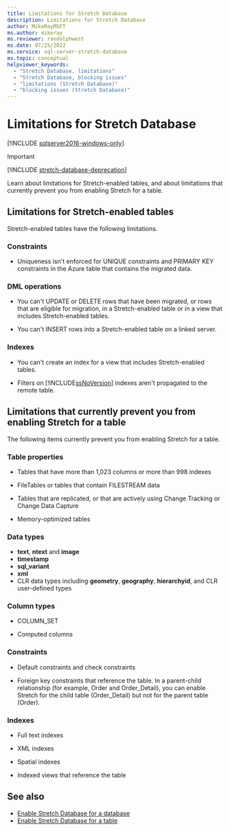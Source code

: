 ```yaml
---
title: Limitations for Stretch Database
description: Limitations for Stretch Database
author: MikeRayMSFT
ms.author: mikeray
ms.reviewer: randolphwest
ms.date: 07/25/2022
ms.service: sql-server-stretch-database
ms.topic: conceptual
helpviewer_keywords:
  - "Stretch Database, limitations"
  - "Stretch Database, blocking issues"
  - "limitations (Stretch Database)"
  - "blocking issues (Stretch Database)"
---
```

# Limitations for Stretch Database

[!INCLUDE [sqlserver2016-windows-only](../../includes/applies-to-version/sqlserver2016-windows-only.md)]

> [!IMPORTANT]  
> [!INCLUDE [stretch-database-deprecation](../../includes/stretch-database-deprecation.md)]

Learn about limitations for Stretch-enabled tables, and about limitations that currently prevent you from enabling Stretch for a table.

## Limitations for Stretch-enabled tables

Stretch-enabled tables have the following limitations.

### Constraints

- Uniqueness isn't enforced for UNIQUE constraints and PRIMARY KEY constraints in the Azure table that contains the migrated data.

### DML operations

- You can't UPDATE or DELETE rows that have been migrated, or rows that are eligible for migration, in a Stretch-enabled table or in a view that includes Stretch-enabled tables.

- You can't INSERT rows into a Stretch-enabled table on a linked server.

### Indexes

- You can't create an index for a view that includes Stretch-enabled tables.

- Filters on [!INCLUDE[ssNoVersion](../../includes/ssnoversion-md.md)] indexes aren't propagated to the remote table.

## Limitations that currently prevent you from enabling Stretch for a table

The following items currently prevent you from enabling Stretch for a table.

### Table properties

- Tables that have more than 1,023 columns or more than 998 indexes

- FileTables or tables that contain FILESTREAM data

- Tables that are replicated, or that are actively using Change Tracking or Change Data Capture

- Memory-optimized tables

### Data types

- **text**, **ntext** and **image**
- **timestamp**
- **sql_variant**
- **xml**
- CLR data types including **geometry**, **geography**, **hierarchyid**, and CLR user-defined types

### Column types

- COLUMN_SET

- Computed columns

### Constraints

- Default constraints and check constraints

- Foreign key constraints that reference the table. In a parent-child relationship (for example, Order and Order_Detail), you can enable Stretch for the child table (Order_Detail) but not for the parent table (Order).

### Indexes

- Full text indexes

- XML indexes

- Spatial indexes

- Indexed views that reference the table

## See also

- [Enable Stretch Database for a database](enable-stretch-database-for-a-database.md)
- [Enable Stretch Database for a table](enable-stretch-database-for-a-table.md)
